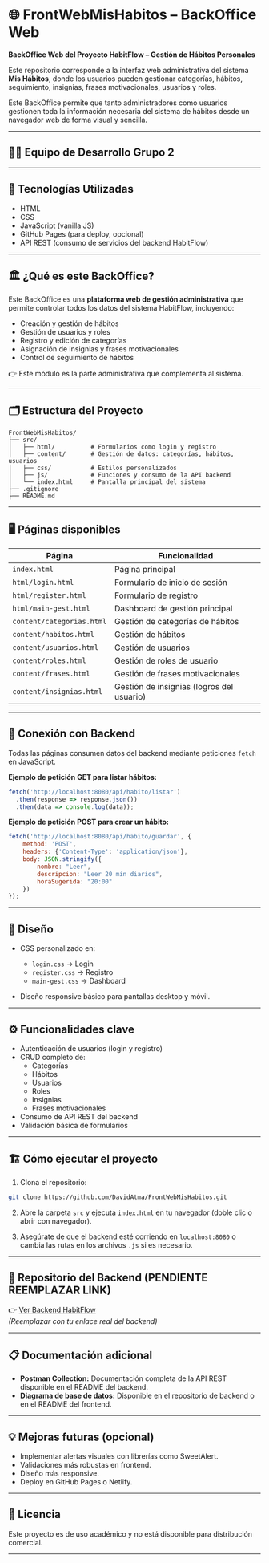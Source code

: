 
# 🌐 FrontWebMisHabitos – BackOffice Web

**BackOffice Web del Proyecto HabitFlow – Gestión de Hábitos Personales**

Este repositorio corresponde a la interfaz web administrativa del sistema **Mis Hábitos**, donde los usuarios pueden gestionar categorías, hábitos, seguimiento, insignias, frases motivacionales, usuarios y roles.

Este BackOffice permite que tanto administradores como usuarios gestionen toda la información necesaria del sistema de hábitos desde un navegador web de forma visual y sencilla.

---

## 👨‍💻 Equipo de Desarrollo Grupo 2

---

## 🚀 Tecnologías Utilizadas

- HTML
- CSS
- JavaScript (vanilla JS)
- GitHub Pages (para deploy, opcional)
- API REST (consumo de servicios del backend HabitFlow)

---

## 🏛️ ¿Qué es este BackOffice?

Este BackOffice es una **plataforma web de gestión administrativa** que permite controlar todos los datos del sistema HabitFlow, incluyendo:

- Creación y gestión de hábitos
- Gestión de usuarios y roles
- Registro y edición de categorías
- Asignación de insignias y frases motivacionales
- Control de seguimiento de hábitos

👉 Este módulo es la parte administrativa que complementa al sistema.

---

## 🗂️ Estructura del Proyecto

```
FrontWebMisHabitos/
├── src/
│   ├── html/          # Formularios como login y registro
│   ├── content/       # Gestión de datos: categorías, hábitos, usuarios
│   ├── css/           # Estilos personalizados
│   ├── js/            # Funciones y consumo de la API backend
│   └── index.html     # Pantalla principal del sistema
├── .gitignore
├── README.md
```

---

## 🖥️ Páginas disponibles

| Página                        | Funcionalidad                                       |
|-------------------------------|-----------------------------------------------------|
| `index.html`                  | Página principal                                    |
| `html/login.html`             | Formulario de inicio de sesión                      |
| `html/register.html`          | Formulario de registro                              |
| `html/main-gest.html`         | Dashboard de gestión principal                      |
| `content/categorias.html`     | Gestión de categorías de hábitos                    |
| `content/habitos.html`        | Gestión de hábitos                                  |
| `content/usuarios.html`       | Gestión de usuarios                                 |
| `content/roles.html`          | Gestión de roles de usuario                         |
| `content/frases.html`         | Gestión de frases motivacionales                    |
| `content/insignias.html`      | Gestión de insignias (logros del usuario)           |

---

## 🔗 Conexión con Backend

Todas las páginas consumen datos del backend mediante peticiones `fetch` en JavaScript.

**Ejemplo de petición GET para listar hábitos:**

```javascript
fetch('http://localhost:8080/api/habito/listar')
  .then(response => response.json())
  .then(data => console.log(data));
```

**Ejemplo de petición POST para crear un hábito:**

```javascript
fetch('http://localhost:8080/api/habito/guardar', {
    method: 'POST',
    headers: {'Content-Type': 'application/json'},
    body: JSON.stringify({
        nombre: "Leer",
        descripcion: "Leer 20 min diarios",
        horaSugerida: "20:00"
    })
});
```

---

## 🎨 Diseño

- CSS personalizado en:
  - `login.css` → Login
  - `register.css` → Registro
  - `main-gest.css` → Dashboard

- Diseño responsive básico para pantallas desktop y móvil.

---

## ⚙️ Funcionalidades clave

- Autenticación de usuarios (login y registro)
- CRUD completo de:
  - Categorías
  - Hábitos
  - Usuarios
  - Roles
  - Insignias
  - Frases motivacionales
- Consumo de API REST del backend
- Validación básica de formularios

---

## 🏗️ Cómo ejecutar el proyecto

1. Clona el repositorio:

```bash
git clone https://github.com/DavidAtma/FrontWebMisHabitos.git
```

2. Abre la carpeta `src` y ejecuta `index.html` en tu navegador (doble clic o abrir con navegador).

3. Asegúrate de que el backend esté corriendo en `localhost:8080` o cambia las rutas en los archivos `.js` si es necesario.

---

## 🔗 Repositorio del Backend (PENDIENTE REEMPLAZAR LINK)

👉 [Ver Backend HabitFlow](https://github.com//backend)  
*(Reemplazar con tu enlace real del backend)*

---

## 📋 Documentación adicional

- **Postman Collection:** Documentación completa de la API REST disponible en el README del backend.
- **Diagrama de base de datos:** Disponible en el repositorio de backend o en el README del frontend.

---

## 💡 Mejoras futuras (opcional)

- Implementar alertas visuales con librerías como SweetAlert.
- Validaciones más robustas en frontend.
- Diseño más responsive.
- Deploy en GitHub Pages o Netlify.

---

## 📄 Licencia

Este proyecto es de uso académico y no está disponible para distribución comercial.

---
